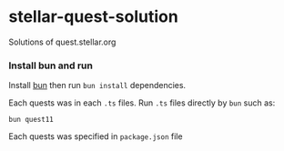 # stellar-quest-solution

Solutions of quest.stellar.org

### Install bun and run

Install [bun](https://bun.sh) then run `bun install` dependencies.

Each quests was in each `.ts` files.
Run `.ts` files directly by `bun` such as:

```
bun quest11
```

Each quests was specified in `package.json` file

